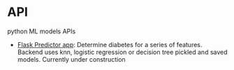 # API
python ML models APIs

* [Flask Predictor app](https://github.com/riched158/API/tree/master/predictor_app): Determine diabetes for a series of features.  Backend uses knn, logistic regression or decision tree pickled and saved models. Currently under construction  
